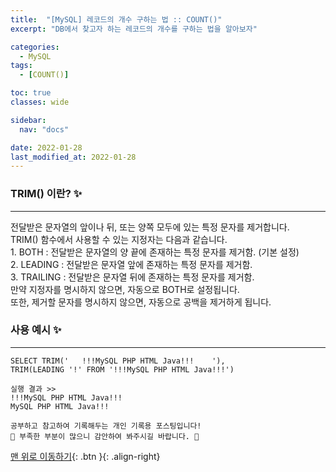 ```yaml
---
title:  "[MySQL] 레코드의 개수 구하는 법 :: COUNT()"
excerpt: "DB에서 찾고자 하는 레코드의 개수를 구하는 법을 알아보자"

categories:
  - MySQL
tags:
  - [COUNT()]

toc: true
classes: wide

sidebar:
  nav: "docs"

date: 2022-01-28
last_modified_at: 2022-01-28
---
```


### TRIM() 이란? ✨
---
전달받은 문자열의 앞이나 뒤, 또는 양쪽 모두에 있는 특정 문자를 제거합니다.<br>
TRIM() 함수에서 사용할 수 있는 지정자는 다음과 같습니다.<br>
1. BOTH : 전달받은 문자열의 양 끝에 존재하는 특정 문자를 제거함. (기본 설정)<br>
2. LEADING : 전달받은 문자열 앞에 존재하는 특정 문자를 제거함.<br>
3. TRAILING : 전달받은 문자열 뒤에 존재하는 특정 문자를 제거함.<br>
만약 지정자를 명시하지 않으면, 자동으로 BOTH로 설정됩니다.<br>
또한, 제거할 문자를 명시하지 않으면, 자동으로 공백을 제거하게 됩니다.

### 사용 예시 ✨
---
```
SELECT TRIM('   !!!MySQL PHP HTML Java!!!    '), 
TRIM(LEADING '!' FROM '!!!MySQL PHP HTML Java!!!')

실행 결과 >>
!!!MySQL PHP HTML Java!!!
MySQL PHP HTML Java!!!
```

```
공부하고 참고하여 기록해두는 개인 기록용 포스팅입니다!
🤔 부족한 부분이 많으니 감안하여 봐주시길 바랍니다. 🤔
```

[맨 위로 이동하기](#){: .btn }{: .align-right}
